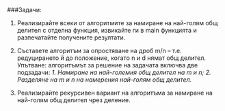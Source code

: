 ###Задачи:
  1. Реализирайте всеки от алгоритмите за намиране на най-голям общ делител с
  отделна функция, извикайте ги в main функцията и разпечатайте получените
  резултати.
  
  2. Съставете алгоритъм за опростяване на дроб m/n – т.е. редуцирането й до
  положение, когато n и d нямат общ делител.
  Упътване: алгоритъмът за решение на задачата включва две подзадачи:
      *1. Намиране на най-големия общ делител на m и n;*
      *2. Разделяне на m и n на намерения най-голям общ делител.*
  
  3. Реализирайте рекурсивен вариант на алгоритъма за намиране на най-голям
  общ делител чрез деление.
